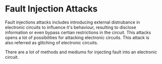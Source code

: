 # Fault Injection Attacks 

Fault injections attacks includes introducing external distrubance in electronic circuits to influence it's behaviour, resulting to disclose information or even bypass certian restrictions in the circuit. This attacks opens a lot of possibilities for attacking electronic circuits. This attack is also referred as glitching of electronic circuits.

There are a lot of methods and mediums for injecting fault into an electronic circuit. 


